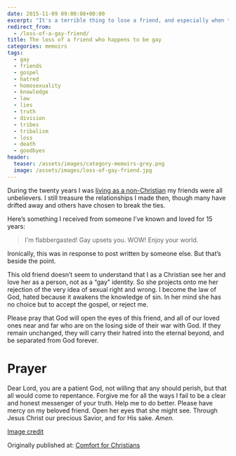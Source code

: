 ```yaml
---
date: 2015-11-09 09:00:08+00:00
excerpt: "It's a terrible thing to lose a friend, and especially when there is nothing we can do to remedy the situation.  Sometimes we have to lovingly let people go."
redirect_from:
  - /loss-of-a-gay-friend/
title: The loss of a friend who happens to be gay
categories: memoirs
tags:
  - gay
  - friends
  - gospel
  - hatred
  - homosexuality
  - knowledge
  - law
  - lies
  - truth
  - division
  - tribes
  - tribalism
  - loss
  - death
  - goodbyes
header:
  teaser: /assets/images/category-memoirs-grey.png
  image: /assets/images/loss-of-gay-friend.jpg
---
```



During the twenty years I was [living as a non-Christian](/memoirs/tarot-cards/) my friends were all unbelievers.  I still treasure the relationships I made then, though many have drifted away and others have chosen to break the ties.

Here’s something I received from someone I’ve known and loved for 15 years:



<blockquote>
  I'm flabbergasted! Gay upsets you.
  WOW!
  Enjoy your world.
</blockquote>



Ironically, this was in response to post written by someone else.  But that’s beside the point.

This old friend doesn’t seem to understand that I as a Christian see her and love her as a person, not as a “gay” identity.  So she projects onto me her rejection of the very idea of sexual right and wrong.  I become the law of God, hated because it awakens the knowledge of sin. In her mind she has no choice but to accept the gospel, or reject me.

Please pray that God will open the eyes of this friend, and all of our loved ones near and far who are on the losing side of their war with God.  If they remain unchanged, they will carry their hatred into the eternal beyond, and be separated from God forever.

# Prayer

Dear Lord, you are a patient God, not willing that any should perish, but that all would come to repentance. Forgive me for all the ways I fail to be a clear and honest messenger of your truth.  Help me to do better.  Please have mercy on my beloved friend.  Open her eyes that she might see.  Through Jesus Christ our precious Savior, and for His sake.  _Amen._

[Image credit](http://alliedow.wordpress.com/2010/03/17/the-fine-art-of-goodbye-playlist/)

<div>Originally published at: <a href='http://www.alecsatin.com/'>Comfort for Christians</a></div>
